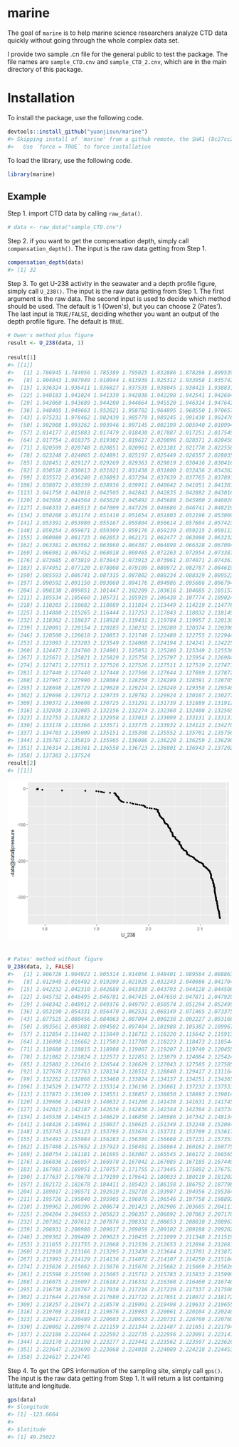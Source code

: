 <!-- README.md is generated from README.Rmd. Please edit that file -->
marine
======

The goal of `marine` is to help marine science researchers analyze CTD data quickly without going through the whole complex data set.

I provide two sample .cn file for the general public to test the package. The file names are `sample_CTD.cnv` and `sample_CTD_2.cnv`, which are in the main directory of this package.

Installation
============

To install the package, use the following code.

``` r
devtools::install_github("yuanjisun/marine")
#> Skipping install of 'marine' from a github remote, the SHA1 (8c27cc28) has not changed since last install.
#>   Use `force = TRUE` to force installation
```

To load the library, use the following code.

``` r
library(marine)
```

Example
-------

Step 1. import CTD data by calling `raw_data()`.

``` r
# data <- raw_data("sample_CTD.cnv")
```

Step 2. if you want to get the compensation depth, simply call `compensation_depth()`. The input is the raw data getting from Step 1.

``` r
compensation_depth(data)
#> [1] 32
```

Step 3. To get U-238 activity in the seawater and a depth profile figure, simply call `U_238()`. The input is the raw data getting from Step 1. The first argument is the raw data. The second input is used to decide which method should be used. The default is 1 (Owen's), but you can choose 2 (Pates'). The last input is `TRUE/FALSE`, deciding whether you want an output of the depth profile figure. The default is `TRUE`.

``` r
# Owen's method plus figure
result <- U_238(data, 1)

result[1]
#> [[1]]
#>   [1] 1.786945 1.784956 1.785389 1.795025 1.832886 1.878286 1.899539
#>   [8] 1.904043 1.907949 1.910944 1.913939 1.925312 1.933958 1.935742
#>  [15] 1.936324 1.936411 1.936827 1.937535 1.938045 1.938415 1.938831
#>  [22] 1.940183 1.941024 1.941339 1.942038 1.942298 1.942541 1.942604
#>  [29] 1.943060 1.943689 1.944200 1.944664 1.945520 1.946314 1.947642
#>  [36] 1.948405 1.949663 1.952021 1.958702 1.964895 1.968550 1.970657
#>  [43] 1.975231 1.978462 1.982439 1.985779 1.989245 1.991438 1.992476
#>  [50] 1.992908 1.993262 1.993946 1.997145 2.002199 2.005940 2.010994
#>  [57] 2.014177 2.015883 2.017479 2.018430 2.017887 2.017251 2.017549
#>  [64] 2.017754 2.018375 2.019302 2.019617 2.020096 2.020371 2.020450
#>  [71] 2.020599 2.020748 2.020851 2.020961 2.021181 2.021778 2.022556
#>  [78] 2.023248 2.024065 2.024891 2.025197 2.025449 2.026557 2.028035
#>  [85] 2.028451 2.029127 2.029269 2.029363 2.029819 2.030416 2.030416
#>  [92] 2.030518 2.030613 2.031021 2.031438 2.031800 2.032436 2.034362
#>  [99] 2.035572 2.036240 2.036893 2.037294 2.037639 2.037765 2.037891
#> [106] 2.038072 2.038339 2.038936 2.039911 2.040642 2.041051 2.041381
#> [113] 2.041758 2.042018 2.042505 2.042843 2.042835 2.042882 2.043016
#> [120] 2.043668 2.044564 2.045020 2.045492 2.045688 2.045900 2.046026
#> [127] 2.046333 2.046513 2.047009 2.047229 2.046686 2.046741 2.048219
#> [134] 2.050208 2.051174 2.051410 2.051654 2.051803 2.052196 2.053069
#> [141] 2.053391 2.053980 2.055167 2.055804 2.056614 2.057604 2.057423
#> [148] 2.059254 2.059671 2.059309 2.059176 2.059239 2.059215 2.059113
#> [155] 2.060080 2.061723 2.062053 2.062171 2.062477 2.063098 2.063232
#> [162] 2.063381 2.063562 2.063860 2.064387 2.064898 2.066328 2.067004
#> [169] 2.066981 2.067452 2.068018 2.069465 2.072263 2.072954 2.073387
#> [176] 2.073685 2.073819 2.073843 2.073913 2.073961 2.074071 2.074361
#> [183] 2.074951 2.077120 2.078008 2.079109 2.080972 2.082787 2.084619
#> [190] 2.085593 2.086741 2.087315 2.087802 2.088234 2.088329 2.089523
#> [197] 2.090592 2.091150 2.093060 2.094176 2.094986 2.095686 2.096794
#> [204] 2.098138 2.099851 2.101447 2.102209 2.103616 2.104685 2.105157
#> [211] 2.105534 2.105660 2.105731 2.105919 2.106438 2.107774 2.109024
#> [218] 2.110203 2.110682 2.110989 2.111814 2.113449 2.114219 2.114778
#> [225] 2.114880 2.115265 2.116444 2.117253 2.117843 2.118032 2.118149
#> [232] 2.118362 2.118637 2.118928 2.119431 2.119784 2.119957 2.120130
#> [239] 2.120091 2.120154 2.120185 2.120232 2.120280 2.120374 2.120390
#> [246] 2.120500 2.120618 2.120853 2.121749 2.122480 2.122755 2.122944
#> [253] 2.123093 2.123203 2.123549 2.124068 2.124194 2.124241 2.124225
#> [260] 2.124477 2.124760 2.124901 2.125051 2.125286 2.125349 2.125538
#> [267] 2.125671 2.125821 2.125829 2.125758 2.125797 2.125954 2.126984
#> [274] 2.127471 2.127511 2.127526 2.127526 2.127511 2.127519 2.127471
#> [281] 2.127440 2.127440 2.127448 2.127566 2.127644 2.127699 2.127872
#> [288] 2.127967 2.127990 2.128084 2.128250 2.128289 2.128391 2.128705
#> [295] 2.128698 2.128729 2.129028 2.129224 2.129240 2.129358 2.129546
#> [302] 2.129696 2.129712 2.129735 2.129782 2.129924 2.130167 2.130277
#> [309] 2.130372 2.130608 2.130725 2.131291 2.131739 2.131889 2.131912
#> [316] 2.132038 2.132085 2.132156 2.132274 2.132360 2.132408 2.132565
#> [323] 2.132753 2.132832 2.132958 2.133013 2.133099 2.133131 2.133131
#> [330] 2.133178 2.133366 2.133571 2.133775 2.133932 2.134113 2.134270
#> [337] 2.134703 2.135009 2.135151 2.135308 2.135552 2.135701 2.135756
#> [344] 2.135787 2.135819 2.135905 2.136086 2.136220 2.136259 2.136290
#> [351] 2.136314 2.136361 2.136558 2.136723 2.136801 2.136943 2.137202
#> [358] 2.137383 2.137524
result[2]
#> [[1]]
```

![](README-unnamed-chunk-6-1.png)

``` r

# Pates' method without figure
U_238(data, 2, FALSE)
#>   [1] 1.906726 1.904922 1.905314 1.914056 1.948401 1.989584 2.008863
#>   [8] 2.012949 2.016492 2.019209 2.021925 2.032243 2.040086 2.041704
#>  [15] 2.042232 2.042310 2.042688 2.043330 2.043793 2.044128 2.044506
#>  [22] 2.045732 2.046495 2.046781 2.047415 2.047650 2.047871 2.047929
#>  [29] 2.048342 2.048912 2.049376 2.049797 2.050574 2.051294 2.052499
#>  [36] 2.053190 2.054331 2.056470 2.062531 2.068149 2.071465 2.073375
#>  [43] 2.077525 2.080456 2.084063 2.087094 2.090238 2.092227 2.093168
#>  [50] 2.093561 2.093881 2.094502 2.097404 2.101988 2.105382 2.109967
#>  [57] 2.112854 2.114402 2.115849 2.116712 2.116220 2.115642 2.115913
#>  [64] 2.116098 2.116662 2.117503 2.117788 2.118223 2.118473 2.118544
#>  [71] 2.118680 2.118815 2.118908 2.119007 2.119207 2.119749 2.120455
#>  [78] 2.121082 2.121824 2.122572 2.122851 2.123079 2.124084 2.125424
#>  [85] 2.125802 2.126416 2.126544 2.126629 2.127043 2.127585 2.127585
#>  [92] 2.127678 2.127763 2.128134 2.128512 2.128840 2.129417 2.131164
#>  [99] 2.132262 2.132868 2.133460 2.133824 2.134137 2.134251 2.134365
#> [106] 2.134529 2.134772 2.135314 2.136198 2.136861 2.137232 2.137531
#> [113] 2.137873 2.138109 2.138551 2.138857 2.138850 2.138893 2.139014
#> [120] 2.139606 2.140419 2.140832 2.141260 2.141438 2.141631 2.141745
#> [127] 2.142023 2.142187 2.142636 2.142836 2.142344 2.142394 2.143734
#> [134] 2.145538 2.146415 2.146629 2.146850 2.146986 2.147342 2.148134
#> [141] 2.148426 2.148961 2.150037 2.150615 2.151349 2.152248 2.152084
#> [148] 2.153745 2.154123 2.153795 2.153674 2.153731 2.153709 2.153617
#> [155] 2.154493 2.155984 2.156283 2.156390 2.156668 2.157231 2.157353
#> [162] 2.157488 2.157652 2.157923 2.158401 2.158864 2.160162 2.160775
#> [169] 2.160754 2.161181 2.161695 2.163007 2.165545 2.166172 2.166565
#> [176] 2.166836 2.166957 2.166978 2.167042 2.167085 2.167185 2.167449
#> [183] 2.167983 2.169951 2.170757 2.171755 2.173445 2.175092 2.176753
#> [190] 2.177637 2.178678 2.179199 2.179641 2.180033 2.180119 2.181202
#> [197] 2.182172 2.182678 2.184411 2.185423 2.186158 2.186792 2.187798
#> [204] 2.189017 2.190571 2.192019 2.192710 2.193987 2.194956 2.195384
#> [211] 2.195726 2.195840 2.195905 2.196076 2.196546 2.197758 2.198892
#> [218] 2.199962 2.200396 2.200674 2.201423 2.202906 2.203605 2.204111
#> [225] 2.204204 2.204553 2.205623 2.206357 2.206892 2.207063 2.207170
#> [232] 2.207362 2.207612 2.207876 2.208332 2.208653 2.208810 2.208967
#> [239] 2.208931 2.208988 2.209017 2.209059 2.209102 2.209188 2.209202
#> [246] 2.209302 2.209409 2.209623 2.210435 2.211099 2.211348 2.211519
#> [253] 2.211655 2.211755 2.212068 2.212539 2.212653 2.212696 2.212681
#> [260] 2.212910 2.213166 2.213295 2.213430 2.213644 2.213701 2.213872
#> [267] 2.213993 2.214129 2.214136 2.214072 2.214107 2.214250 2.215184
#> [274] 2.215626 2.215662 2.215676 2.215676 2.215662 2.215669 2.215626
#> [281] 2.215598 2.215598 2.215605 2.215712 2.215783 2.215833 2.215990
#> [288] 2.216075 2.216097 2.216182 2.216332 2.216368 2.216460 2.216746
#> [295] 2.216738 2.216767 2.217038 2.217216 2.217230 2.217337 2.217508
#> [302] 2.217644 2.217658 2.217680 2.217722 2.217851 2.218072 2.218172
#> [309] 2.218257 2.218471 2.218578 2.219091 2.219498 2.219633 2.219655
#> [316] 2.219769 2.219811 2.219876 2.219983 2.220061 2.220104 2.220246
#> [323] 2.220417 2.220489 2.220603 2.220653 2.220731 2.220760 2.220760
#> [330] 2.220802 2.220974 2.221159 2.221344 2.221487 2.221651 2.221794
#> [337] 2.222186 2.222464 2.222592 2.222735 2.222956 2.223091 2.223141
#> [344] 2.223170 2.223198 2.223277 2.223441 2.223562 2.223597 2.223626
#> [351] 2.223647 2.223690 2.223868 2.224018 2.224089 2.224218 2.224453
#> [358] 2.224617 2.224745
```

Step 4. To get the GPS information of the sampling site, simply call `gps()`. The input is the raw data getting from Step 1. It will return a list containing latitute and longitude.

``` r
gps(data)
#> $longitude
#> [1] -123.6664
#> 
#> $latitude
#> [1] 49.25022
```
